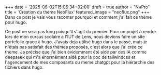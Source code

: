 +++
date = '2025-06-02T15:06:34+02:00'
draft = true
author = "NнPro"
title = 'Création du thème NeoFlux'
featured_image = "neoflux.png"
+++
Dans cs post je vais vous raconter pourquoi et comment j'ai fait ce thème pour hugo.
<!--more-->
Ce post ne sera pas long puisqu'il s'agit du premier.
Pour un projet à rendre lors de mon cursus scolaire a l'IUT de Lens, nous devions faire un site portefolio grace à hugo.
J'avais deja utilisé hugo dans le passé, mais je n'étais pas satisfait des thèmes proposés, c'est alors que j'ai crée ce thème.
Ja précise que j'ai bien évidemment été aidé par des IA comme deepseek qui m'a énormément aidé pour la doc de tailwindcss et l'agencement de mes composants ou meme chatgpt pour la hiérarchie des fichiers dans hugo.
